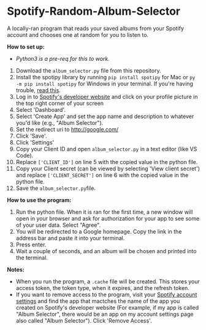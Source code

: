 # Spotify-Random-Album-Selector
A locally-ran program that reads your saved albums from your Spotify account and chooses one at random for you to listen to.

**How to set up:**
- _Python3 is a pre-req for this to work._
1. Download the `album_selector.py` file from this repository.
2. Install the spotipy library by running `pip install spotipy` for Mac or `py -m pip install spotipy` for Windows in your terminal. If you're having trouble, [read this](https://pypi.org/project/spotipy/).
3. Log in to [Spotify's developer website](https://developer.spotify.com/) and click on your profile picture in the top right corner of your screen
4. Select 'Dashboard'.
5. Select 'Create App' and set the app name and description to whatever you'd like (e.g., "Album Selector").
6. Set the redirect uri to http://google.com/
7. Click 'Save'.
8. Click 'Settings'
9. Copy your Client ID and open `album_selector.py` in a text editor (like VS Code).
10. Replace `['CLIENT_ID']` on line 5 with the copied value in the python file.
11. Copy your Client secret (can be viewed by selecting 'View client secret') and replace `['CLIENT_SECRET']` on line 6 with the copied value in the python file.
12. Save the `album_selector.py`file.

**How to use the program:**
1. Run the python file. When it is ran for the first time, a new window will open in your browser and ask for authorization for your app to see some of your user data. Select "Agree".
2. You will be redirected to a Google homepage. Copy the link in the address bar and paste it into your terminal.
3. Press enter. 
4. Wait a couple of seconds, and an album will be chosen and printed into the terminal. 

**Notes:**
- When you run the program, a `.cache` file will be created. This stores your access token, the token type, when it expires, and the refresh token.
- If you want to remove access to the program, visit your [Spotify account settings](https://www.spotify.com/us/account/apps/) and find the app that mactches the name of the app you created on Spotify's developer website (For example, if my app is called "Album Selector", there would be an app on my account settings page also called "Album Selector"). Click 'Remove Access'.
